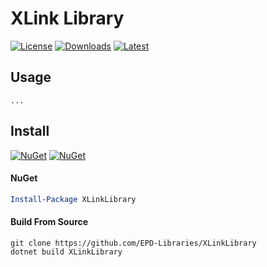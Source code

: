 # XLink Library

[![License](https://img.shields.io/badge/License-MIT-blue.svg?logo=github&logoColor=5751ff&labelColor=2A2C33&color=5751ff&style=for-the-badge)](https://github.com/EPD-Libraries/XLinkLibrary/blob/master/License.md) [![Downloads](https://img.shields.io/github/downloads/EPD-Libraries/XLinkLibrary/total?label=downloads&logo=github&logoColor=37c75e&labelColor=2A2C33&color=37c75e&style=for-the-badge)](https://github.com/EPD-Libraries/XLinkLibrary/releases) [![Latest](https://img.shields.io/github/v/tag/EPD-Libraries/XLinkLibrary?label=Release&logo=github&logoColor=324fff&color=324fff&labelColor=2A2C33&style=for-the-badge)](https://github.com/EPD-Libraries/XLinkLibrary/releases/latest)

## Usage

```
...
```

## Install

[![NuGet](https://img.shields.io/nuget/v/XLinkLibrary.svg?label=NuGet&logo=NuGet&labelColor=2A2C33&color=004880&style=for-the-badge)](https://www.nuget.org/packages/XLinkLibrary) [![NuGet](https://img.shields.io/nuget/dt/XLinkLibrary.svg?label=NuGet&logo=NuGet&labelColor=2A2C33&color=37c75e&style=for-the-badge)](https://www.nuget.org/packages/XLinkLibrary)

#### NuGet
```powershell
Install-Package XLinkLibrary
```

#### Build From Source
```batch
git clone https://github.com/EPD-Libraries/XLinkLibrary
dotnet build XLinkLibrary
```